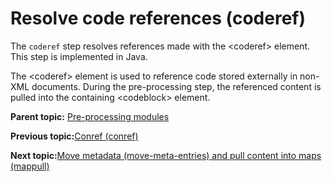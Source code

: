 # Resolve code references \(coderef\)

The `coderef` step resolves references made with the <coderef\> element. This step is implemented in Java.

The <coderef\> element is used to reference code stored externally in non-XML documents. During the pre-processing step, the referenced content is pulled into the containing <codeblock\> element.

**Parent topic:** [Pre-processing modules](../dev_ref/DITA-OTPreprocess.md)

**Previous topic:**[Conref \(conref\)](../dev_ref/preprocess-conref.md)

**Next topic:**[Move metadata \(move-meta-entries\) and pull content into maps \(mappull\)](../dev_ref/preprocess-metadata.md)

